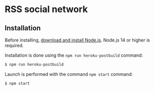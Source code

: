 # RSS social network

## Installation

Before installing, [download and install Node.js](https://nodejs.org/en/download/).
Node.js 14 or higher is required.

Installation is done using the `npm run heroku-postbuild` command:

```bash
$ npm run heroku-postbuild
```

Launch is performed with the command `npm start` command:

```bash
$ npm start
```
